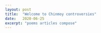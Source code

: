```yaml
---
layout: post
title:  "Welcome to Chinmoy controversies"
date:   2020-06-25
excerpt: "poems articles compose"
---
```

